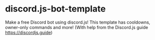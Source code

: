 # discord.js-bot-template
Make a free Discord bot using discord.js! This template has cooldowns, owner-only commands and more! (With help from the Discord.js guide https://discordjs.guide)
